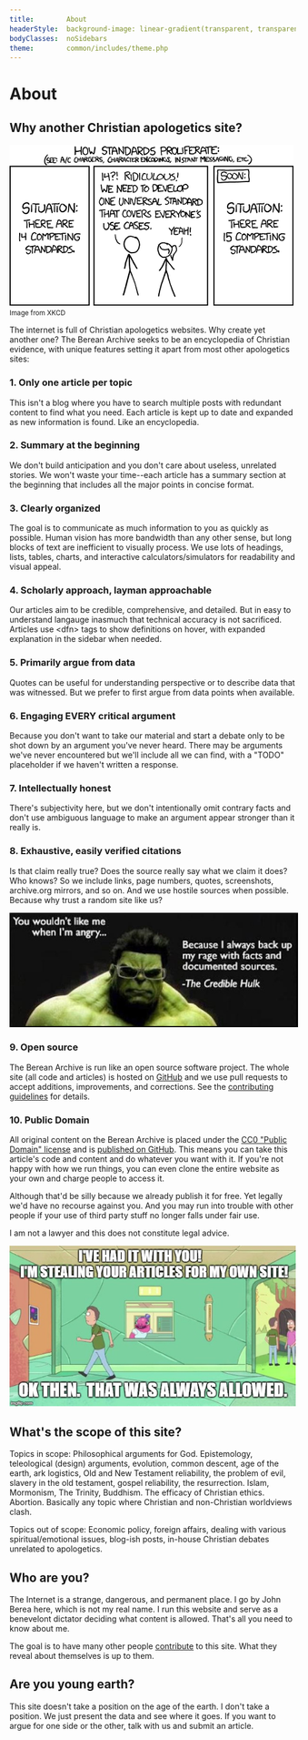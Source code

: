 ```yaml
---
title:        About
headerStyle:  background-image: linear-gradient(transparent, transparent, rgba(0, 0, 0, .75)), url('/common/img/site/header-books.jpg')
bodyClasses:  noSidebars
theme:        common/includes/theme.php
---
```


# About

## Why another Christian apologetics site?

<img src="about/xkcd-standards.png" class="inverted" style="max-width: 100%">
<small>Image from XKCD</small>

The internet is full of Christian apologetics websites.  Why create yet another one?  The Berean Archive seeks to be an encyclopedia of Christian evidence, with unique features setting it apart from most other apologetics sites:

### 1.  Only one article per topic

This isn't a blog where you have to search multiple posts with redundant content to find what you need.  Each article is kept up to date and expanded as new information is found.  Like an encyclopedia.

### 2.  Summary at the beginning

We don't build anticipation and you don't care about useless, unrelated stories.  We won't waste your time--each article has a summary section at the beginning that includes all the major points in concise format.

### 3.  Clearly organized

The goal is to communicate as much information to you as quickly as possible.  Human vision has more bandwidth than any other sense, but long blocks of text are inefficient to visually process.  We use lots of headings, lists, tables, charts, and interactive calculators/simulators for readability and visual appeal.

### 4.  Scholarly approach, layman approachable

Our articles aim to be credible, comprehensive, and detailed. But in easy to understand langauge inasmuch that technical accuracy is not sacrificed. Articles use &lt;dfn&gt; tags to show definitions on hover, with expanded explanation in the sidebar when needed.

### 5.  Primarily argue from data

Quotes can be useful for understanding perspective or to describe data that was witnessed.  But we prefer to first argue from data points when available.

### 6.  Engaging EVERY critical argument

Because you don't want to take our material and start a debate only to be shot down by an argument you've never heard.  There may be arguments we've never encountered but we'll include all we can find, with a "TODO" placeholder if we haven't written a response.

### 7.  Intellectually honest

There's subjectivity here, but we don't intentionally omit contrary facts and don't use ambiguous language to make an argument appear stronger than it really is.

### 8.  Exhaustive, easily verified citations

Is that claim really true?  Does the source really say what we claim it does?  Who knows?  So we include links, page numbers, quotes, screenshots, archive.org mirrors, and so on.  And we use hostile sources when possible.  Because why trust a random site like us?

<img src="about/credible-hulk.jpg" style="max-width: 100%; border: 2px solid black"/>

### 9.  Open source

The Berean Archive is run like an open source software project.  The whole site (all code and articles) is hosted on [GitHub](https://github.com/bereanarchive/bereanarchive) and we use pull requests to accept additions, improvements, and corrections.  See the [contributing guidelines](/articles/about/contribute) for details.

### 10.  Public Domain

All original content on the Berean Archive is placed under the [CC0 "Public Domain" license](https://creativecommons.org/about/cc0/) and is [published on GitHub](https://github.com/bereanarchive/bereanarchive).  This means you can take this article's code and content and do whatever you want with it.  If you're not happy with how we run things, you can even clone the entire website as your own and charge people to access it.  

Although that'd be silly because we already publish it for free.  Yet legally we'd have no recourse against you.  And you may run into trouble with other people if your use of third party stuff no longer falls under fair use.  

I am not a lawyer and this does not constitute legal advice.

<img src="about/always-allowed.jpg" style="max-width: 100%"/>

## What's the scope of this site?

Topics in scope:  Philosophical arguments for God. Epistemology, teleological (design) arguments, evolution, common descent, age of the earth, ark logistics, Old and New Testament reliability, the problem of evil, slavery in the old testament, gospel reliability, the resurrection. Islam, Mormonism, The Trinity, Buddhism.  The efficacy of Christian ethics.  Abortion.  Basically any topic where Christian and non-Christian worldviews clash.

Topics out of scope:  Economic policy, foreign affairs, dealing with various spiritual/emotional issues, blog-ish posts, in-house Christian debates unrelated to apologetics.

## Who are you?

The Internet is a strange, dangerous, and permanent place.  I go by John Berea here, which is not my real name.  I run this website and serve as a benevelont dictator deciding what content is allowed.  That's all you need to know about me.

The goal is to have many other people [contribute](/articles/about/contribute) to this site.  What they reveal about themselves is up to them.



## Are you young earth?
This site doesn't take a position on the age of the earth.  I don't take a position.  We just present the data and see where it goes.  If you want to argue for one side or the other, talk with us and submit an article.



